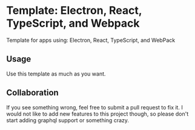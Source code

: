 # Template: Electron, React, TypeScript, and Webpack

Template for apps using: Electron, React, TypeScript, and WebPack

## Usage

Use this template as much as you want.

## Collaboration

If you see something wrong, feel free to submit a pull request to fix it. I would not like to add new features to this
project though, so please don't start adding graphql support or something crazy. 
